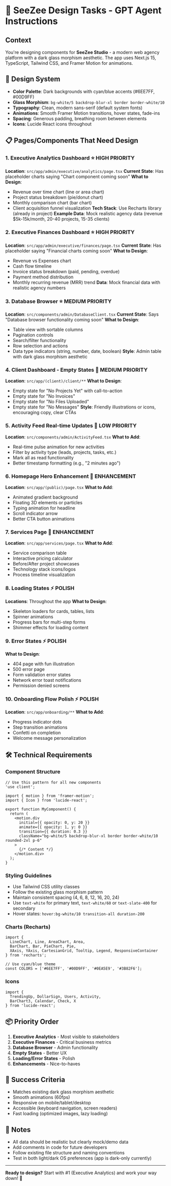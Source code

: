 # 🎨 SeeZee Design Tasks - GPT Agent Instructions

## Context
You're designing components for **SeeZee Studio** - a modern web agency platform with a dark glass morphism aesthetic. The app uses Next.js 15, TypeScript, Tailwind CSS, and Framer Motion for animations.

## 🎨 Design System
- **Color Palette**: Dark backgrounds with cyan/blue accents (#6EE7FF, #00D9FF)
- **Glass Morphism**: `bg-white/5 backdrop-blur-xl border border-white/10`
- **Typography**: Clean, modern sans-serif (default system fonts)
- **Animations**: Smooth Framer Motion transitions, hover states, fade-ins
- **Spacing**: Generous padding, breathing room between elements
- **Icons**: Lucide React icons throughout

## 📋 Pages/Components That Need Design

### 1. **Executive Analytics Dashboard** ⭐ HIGH PRIORITY
**Location**: `src/app/admin/executive/analytics/page.tsx`
**Current State**: Has placeholder charts saying "Chart component coming soon"
**What to Design**:
- Revenue over time chart (line or area chart)
- Project status breakdown (pie/donut chart)  
- Monthly comparison chart (bar chart)
- Client acquisition funnel visualization
**Tech Stack**: Use Recharts library (already in project)
**Example Data**: Mock realistic agency data (revenue $5k-15k/month, 20-40 projects, 15-35 clients)

### 2. **Executive Finances Dashboard** ⭐ HIGH PRIORITY
**Location**: `src/app/admin/executive/finances/page.tsx`
**Current State**: Has placeholder saying "Financial charts coming soon"
**What to Design**:
- Revenue vs Expenses chart
- Cash flow timeline
- Invoice status breakdown (paid, pending, overdue)
- Payment method distribution
- Monthly recurring revenue (MRR) trend
**Data**: Mock financial data with realistic agency numbers

### 3. **Database Browser** ⭐ MEDIUM PRIORITY
**Location**: `src/components/admin/DatabaseClient.tsx`
**Current State**: Says "Database browser functionality coming soon"
**What to Design**:
- Table view with sortable columns
- Pagination controls
- Search/filter functionality
- Row selection and actions
- Data type indicators (string, number, date, boolean)
**Style**: Admin table with dark glass morphism aesthetic

### 4. **Client Dashboard - Empty States** 🎯 MEDIUM PRIORITY
**Location**: `src/app/(client)/client/**`
**What to Design**:
- Empty state for "No Projects Yet" with call-to-action
- Empty state for "No Invoices" 
- Empty state for "No Files Uploaded"
- Empty state for "No Messages"
**Style**: Friendly illustrations or icons, encouraging copy, clear CTAs

### 5. **Activity Feed Real-time Updates** 🎯 LOW PRIORITY
**Location**: `src/components/admin/ActivityFeed.tsx`
**What to Add**:
- Real-time pulse animation for new activities
- Filter by activity type (leads, projects, tasks, etc.)
- Mark all as read functionality
- Better timestamp formatting (e.g., "2 minutes ago")

### 6. **Homepage Hero Enhancement** 💎 ENHANCEMENT
**Location**: `src/app/(public)/page.tsx`
**What to Add**:
- Animated gradient background
- Floating 3D elements or particles
- Typing animation for headline
- Scroll indicator arrow
- Better CTA button animations

### 7. **Services Page** 💎 ENHANCEMENT
**Location**: `src/app/services/page.tsx`
**What to Add**:
- Service comparison table
- Interactive pricing calculator
- Before/After project showcases
- Technology stack icons/logos
- Process timeline visualization

### 8. **Loading States** ⚡ POLISH
**Locations**: Throughout the app
**What to Design**:
- Skeleton loaders for cards, tables, lists
- Spinner animations
- Progress bars for multi-step forms
- Shimmer effects for loading content

### 9. **Error States** ⚡ POLISH
**What to Design**:
- 404 page with fun illustration
- 500 error page
- Form validation error states
- Network error toast notifications
- Permission denied screens

### 10. **Onboarding Flow Polish** ⚡ POLISH
**Location**: `src/app/onboarding/**`
**What to Add**:
- Progress indicator dots
- Step transition animations
- Confetti on completion
- Welcome message personalization

## 🛠️ Technical Requirements

### Component Structure
```tsx
// Use this pattern for all new components
'use client';

import { motion } from 'framer-motion';
import { Icon } from 'lucide-react';

export function MyComponent() {
  return (
    <motion.div
      initial={{ opacity: 0, y: 20 }}
      animate={{ opacity: 1, y: 0 }}
      transition={{ duration: 0.3 }}
      className="bg-white/5 backdrop-blur-xl border border-white/10 rounded-2xl p-6"
    >
      {/* Content */}
    </motion.div>
  );
}
```

### Styling Guidelines
- Use Tailwind CSS utility classes
- Follow the existing glass morphism pattern
- Maintain consistent spacing (4, 6, 8, 12, 16, 20, 24)
- Use `text-white` for primary text, `text-white/60` or `text-slate-400` for secondary
- Hover states: `hover:bg-white/10 transition-all duration-200`

### Charts (Recharts)
```tsx
import { 
  LineChart, Line, AreaChart, Area, 
  BarChart, Bar, PieChart, Pie,
  XAxis, YAxis, CartesianGrid, Tooltip, Legend, ResponsiveContainer 
} from 'recharts';

// Use cyan/blue theme
const COLORS = ['#6EE7FF', '#00D9FF', '#0EA5E9', '#3B82F6'];
```

### Icons
```tsx
import { 
  TrendingUp, DollarSign, Users, Activity,
  BarChart3, Calendar, Check, X 
} from 'lucide-react';
```

## 📦 Priority Order
1. **Executive Analytics** - Most visible to stakeholders
2. **Executive Finances** - Critical business metrics
3. **Database Browser** - Admin functionality
4. **Empty States** - Better UX
5. **Loading/Error States** - Polish
6. **Enhancements** - Nice-to-haves

## 🎯 Success Criteria
- Matches existing dark glass morphism aesthetic
- Smooth animations (60fps)
- Responsive on mobile/tablet/desktop
- Accessible (keyboard navigation, screen readers)
- Fast loading (optimized images, lazy loading)

## 📝 Notes
- All data should be realistic but clearly mock/demo data
- Add comments in code for future developers
- Follow existing file structure and naming conventions
- Test in both light/dark OS preferences (app is dark-only currently)

---

**Ready to design?** Start with #1 (Executive Analytics) and work your way down! 🚀
